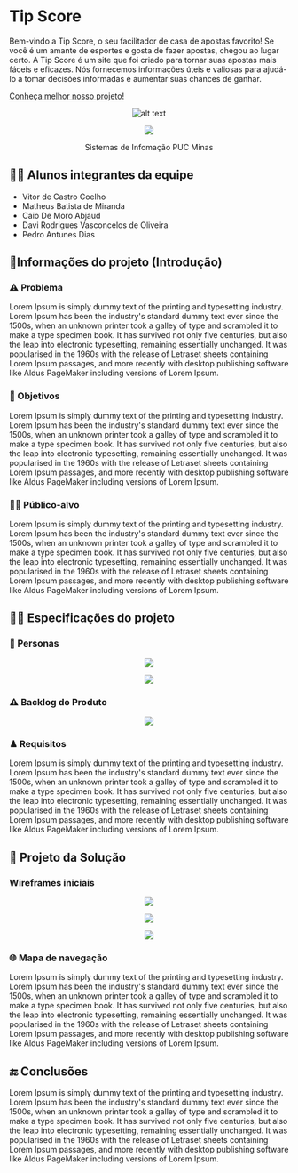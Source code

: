 # Tip Score
Bem-vindo a Tip Score, o seu facilitador de casa de apostas favorito! Se você é um amante de esportes e gosta de fazer apostas, chegou ao lugar certo. A Tip Score é um site que foi criado para tornar suas apostas mais fáceis e eficazes. Nós fornecemos informações úteis e valiosas para ajudá-lo a tomar decisões informadas e aumentar suas chances de ganhar.

<a href="https://youtu.be/EWQ4OOp5Xhk">Conheça melhor nosso projeto!</a>

<div align="center">

![alt text](https://i.imgur.com/sF4dZOZ.png)
 
</div>

<p align="center">
<img src="http://img.shields.io/static/v1?label=STATUS&message=EM%20DESENVOLVIMENTO&color=GREEN&style=for-the-badge"/>
</p>

<p align ="center">
Sistemas de Infomação PUC Minas
</p>

## 👨‍💻 Alunos integrantes da equipe

* Vitor de Castro Coelho
* Matheus Batista de Miranda
* Caio De Moro Abjaud
* Davi Rodrigues Vasconcelos de Oliveira
* Pedro Antunes Dias

## 🤔Informações do projeto (Introdução)
### ⚠ Problema 
Lorem Ipsum is simply dummy text of the printing and typesetting industry. Lorem Ipsum has been the industry's standard dummy text ever since the 1500s, when an unknown printer took a galley of type and scrambled it to make a type specimen book. It has survived not only five centuries, but also the leap into electronic typesetting, remaining essentially unchanged. It was popularised in the 1960s with the release of Letraset sheets containing Lorem Ipsum passages, and more recently with desktop publishing software like Aldus PageMaker including versions of Lorem Ipsum.

### 📣 Objetivos 
Lorem Ipsum is simply dummy text of the printing and typesetting industry. Lorem Ipsum has been the industry's standard dummy text ever since the 1500s, when an unknown printer took a galley of type and scrambled it to make a type specimen book. It has survived not only five centuries, but also the leap into electronic typesetting, remaining essentially unchanged. It was popularised in the 1960s with the release of Letraset sheets containing Lorem Ipsum passages, and more recently with desktop publishing software like Aldus PageMaker including versions of Lorem Ipsum.

### 🚶‍♂️ Público-alvo
Lorem Ipsum is simply dummy text of the printing and typesetting industry. Lorem Ipsum has been the industry's standard dummy text ever since the 1500s, when an unknown printer took a galley of type and scrambled it to make a type specimen book. It has survived not only five centuries, but also the leap into electronic typesetting, remaining essentially unchanged. It was popularised in the 1960s with the release of Letraset sheets containing Lorem Ipsum passages, and more recently with desktop publishing software like Aldus PageMaker including versions of Lorem Ipsum.

## 👨‍💻 Especificações do projeto
### 👩 Personas 
<p align="center">
<img src="https://i.imgur.com/57NoESu.png"/>
</p>
<p align="center">
<img src="https://i.imgur.com/Z9bXCZu.png"/>
</p>

### ⚠ Backlog do Produto
<p align="center">
<img src="https://i.imgur.com/i3vgBd9.png"/>
</p>

### ♟ Requisitos
Lorem Ipsum is simply dummy text of the printing and typesetting industry. Lorem Ipsum has been the industry's standard dummy text ever since the 1500s, when an unknown printer took a galley of type and scrambled it to make a type specimen book. It has survived not only five centuries, but also the leap into electronic typesetting, remaining essentially unchanged. It was popularised in the 1960s with the release of Letraset sheets containing Lorem Ipsum passages, and more recently with desktop publishing software like Aldus PageMaker including versions of Lorem Ipsum.


## 🧾 Projeto da Solução
### Wireframes iniciais 
<p align="center">
<img src="https://i.imgur.com/GWZ33PK.jpg"/>
</p>
<p align="center">
<img src="https://i.imgur.com/rP0KesO.jpg"/>
</p>
<p align="center">
<img src="https://i.imgur.com/xE3nOet.jpg"/>
</p>

### 🌐 Mapa de navegação
Lorem Ipsum is simply dummy text of the printing and typesetting industry. Lorem Ipsum has been the industry's standard dummy text ever since the 1500s, when an unknown printer took a galley of type and scrambled it to make a type specimen book. It has survived not only five centuries, but also the leap into electronic typesetting, remaining essentially unchanged. It was popularised in the 1960s with the release of Letraset sheets containing Lorem Ipsum passages, and more recently with desktop publishing software like Aldus PageMaker including versions of Lorem Ipsum.


## 🔚 Conclusões
Lorem Ipsum is simply dummy text of the printing and typesetting industry. Lorem Ipsum has been the industry's standard dummy text ever since the 1500s, when an unknown printer took a galley of type and scrambled it to make a type specimen book. It has survived not only five centuries, but also the leap into electronic typesetting, remaining essentially unchanged. It was popularised in the 1960s with the release of Letraset sheets containing Lorem Ipsum passages, and more recently with desktop publishing software like Aldus PageMaker including versions of Lorem Ipsum.
